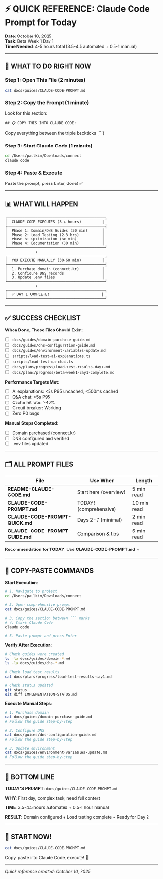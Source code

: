# ⚡ QUICK REFERENCE: Claude Code Prompt for Today

**Date**: October 10, 2025  
**Task**: Beta Week 1 Day 1  
**Time Needed**: 4-5 hours total (3.5-4.5 automated + 0.5-1 manual)

---

## 🎯 WHAT TO DO RIGHT NOW

### Step 1: Open This File (2 minutes)
```bash
cat docs/guides/CLAUDE-CODE-PROMPT.md
```

### Step 2: Copy the Prompt (1 minute)
Look for this section:
```
## 📋 COPY THIS INTO CLAUDE CODE:
```

Copy everything between the triple backticks (```)

### Step 3: Start Claude Code (1 minute)
```bash
cd /Users/paulkim/Downloads/connect
claude code
```

### Step 4: Paste & Execute
Paste the prompt, press Enter, done! ✅

---

## 📊 WHAT WILL HAPPEN

```
┌─────────────────────────────────────────────┐
│  CLAUDE CODE EXECUTES (3-4 hours)          │
├─────────────────────────────────────────────┤
│  Phase 1: Domain/DNS Guides (30 min)       │
│  Phase 2: Load Testing (2-3 hrs)           │
│  Phase 3: Optimization (30 min)            │
│  Phase 4: Documentation (30 min)           │
└─────────────────────────────────────────────┘
              ↓
┌─────────────────────────────────────────────┐
│  YOU EXECUTE MANUALLY (30-60 min)          │
├─────────────────────────────────────────────┤
│  1. Purchase domain (connect.kr)           │
│  2. Configure DNS records                  │
│  3. Update .env files                      │
└─────────────────────────────────────────────┘
              ↓
┌─────────────────────────────────────────────┐
│  ✅ DAY 1 COMPLETE!                        │
└─────────────────────────────────────────────┘
```

---

## ✅ SUCCESS CHECKLIST

**When Done, These Files Should Exist**:
- [ ] `docs/guides/domain-purchase-guide.md`
- [ ] `docs/guides/dns-configuration-guide.md`
- [ ] `docs/guides/environment-variables-update.md`
- [ ] `scripts/load-test-ai-explanations.ts`
- [ ] `scripts/load-test-qa-chat.ts`
- [ ] `docs/plans/progress/load-test-results-day1.md`
- [ ] `docs/plans/progress/beta-week1-day1-complete.md`

**Performance Targets Met**:
- [ ] AI explanations: <5s P95 uncached, <500ms cached
- [ ] Q&A chat: <5s P95
- [ ] Cache hit rate: >40%
- [ ] Circuit breaker: Working
- [ ] Zero P0 bugs

**Manual Steps Completed**:
- [ ] Domain purchased (connect.kr)
- [ ] DNS configured and verified
- [ ] .env files updated

---

## 🗂️ ALL PROMPT FILES

| File | Use When | Length |
|------|----------|--------|
| **README-CLAUDE-CODE.md** | Start here (overview) | 5 min read |
| **CLAUDE-CODE-PROMPT.md** | TODAY! (comprehensive) | 10 min read |
| **CLAUDE-CODE-PROMPT-QUICK.md** | Days 2-7 (minimal) | 2 min read |
| **CLAUDE-CODE-PROMPT-GUIDE.md** | Comparison & tips | 5 min read |

**Recommendation for TODAY**: Use **CLAUDE-CODE-PROMPT.md** ⭐

---

## 📱 COPY-PASTE COMMANDS

**Start Execution**:
```bash
# 1. Navigate to project
cd /Users/paulkim/Downloads/connect

# 2. Open comprehensive prompt
cat docs/guides/CLAUDE-CODE-PROMPT.md

# 3. Copy the section between ``` marks
# 4. Start Claude Code
claude code

# 5. Paste prompt and press Enter
```

**Verify After Execution**:
```bash
# Check guides were created
ls -la docs/guides/domain-*.md
ls -la docs/guides/dns-*.md

# Check load test results
cat docs/plans/progress/load-test-results-day1.md

# Check status updated
git status
git diff IMPLEMENTATION-STATUS.md
```

**Execute Manual Steps**:
```bash
# 1. Purchase domain
cat docs/guides/domain-purchase-guide.md
# Follow the guide step-by-step

# 2. Configure DNS
cat docs/guides/dns-configuration-guide.md
# Follow the guide step-by-step

# 3. Update environment
cat docs/guides/environment-variables-update.md
# Follow the guide step-by-step
```

---

## 🎯 BOTTOM LINE

**TODAY'S PROMPT**: `docs/guides/CLAUDE-CODE-PROMPT.md`

**WHY**: First day, complex task, need full context

**TIME**: 3.5-4.5 hours automated + 0.5-1 hour manual

**RESULT**: Domain configured + Load testing complete + Ready for Day 2

---

## 🚀 START NOW!

```bash
cat docs/guides/CLAUDE-CODE-PROMPT.md
```

Copy, paste into Claude Code, execute! 💪

---

*Quick reference created: October 10, 2025*
